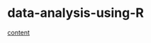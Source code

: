 # data-analysis-using-R

[content](https://iqss.github.io/dss-workshops/R/Rintro/base-r-cheat-sheet.pdf)
